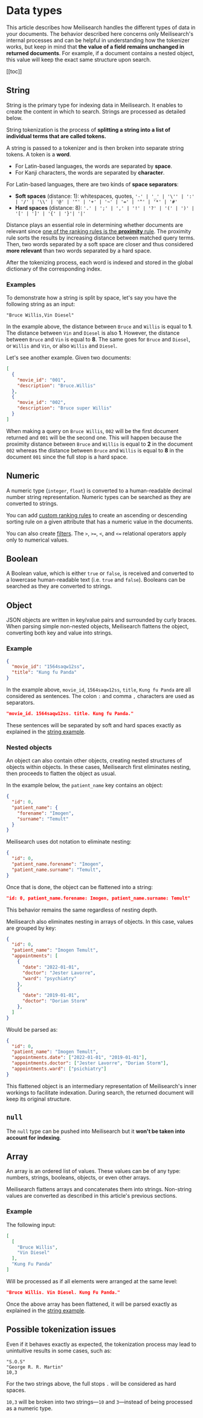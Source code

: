 # Data types

This article describes how Meilisearch handles the different types of data in your documents. The behavior described here concerns only Meilisearch's internal processes and can be helpful in understanding how the tokenizer works, but keep in mind that **the value of a field remains unchanged in returned documents**. For example, if a document contains a nested object, this value will keep the exact same structure upon search.

[[toc]]

## String

String is the primary type for indexing data in Meilisearch. It enables to create the content in which to search. Strings are processed as detailed below.

String tokenization is the process of **splitting a string into a list of individual terms that are called tokens.**

A string is passed to a tokenizer and is then broken into separate string tokens. A token is a **word**.

- For Latin-based languages, the words are separated by **space**.
- For Kanji characters, the words are separated by **character**.

For Latin-based languages, there are two kinds of **space separators**:

- **Soft spaces** (distance: 1): whitespaces, quotes, `'-' | '_' | '\'' | ':' | '/' | '\\' | '@' | '"' | '+' | '~' | '=' | '^' | '*' | '#'`
- **Hard spaces** (distance: 8): `'.' | ';' | ',' | '!' | '?' | '(' | ')' | '[' | ']' | '{' | '}'| '|'`

Distance plays an essential role in determining whether documents are relevant since [one of the ranking rules is the **proximity** rule](/learn/core_concepts/relevancy.md). The proximity rule sorts the results by increasing distance between matched query terms. Then, two words separated by a soft space are closer and thus considered **more relevant** than two words separated by a hard space.

After the tokenizing process, each word is indexed and stored in the global dictionary of the corresponding index.

### Examples

To demonstrate how a string is split by space, let's say you have the following string as an input:

```
"Bruce Willis,Vin Diesel"
```

In the example above, the distance between `Bruce` and `Willis` is equal to **1**. The distance between `Vin` and `Diesel` is also **1**. However, the distance between `Bruce` and `Vin` is equal to **8**. The same goes for `Bruce` and `Diesel`, or `Willis` and `Vin`, or also `Willis` and `Diesel`.

Let's see another example. Given two documents:

```json
[
  {
    "movie_id": "001",
    "description": "Bruce.Willis"
  },
  {
    "movie_id": "002",
    "description": "Bruce super Willis"
  }
]
```

When making a query on `Bruce Willis`, `002` will be the first document returned and `001` will be the second one. This will happen because the proximity distance between `Bruce` and `Willis` is equal to **2** in the document `002` whereas the distance between `Bruce` and `Willis` is equal to **8** in the document `001` since the full stop is a hard space.

## Numeric

A numeric type (`integer`, `float`) is converted to a human-readable decimal number string representation. Numeric types can be searched as they are converted to strings.

You can add [custom ranking rules](/learn/core_concepts/relevancy.md#custom-rules) to create an ascending or descending sorting rule on a given attribute that has a numeric value in the documents.

You can also create [filters](/learn/advanced/filtering_and_faceted_search.md). The `>`, `>=`, `<`, and `<=` relational operators apply only to numerical values.

## Boolean

A Boolean value, which is either `true` or `false`, is received and converted to a lowercase human-readable text (i.e. `true` and `false`). Booleans can be searched as they are converted to strings.

## Object

JSON objects are written in key/value pairs and surrounded by curly braces. When parsing simple non-nested objects, Meilisearch flattens the object, converting both key and value into strings.

### Example

```json
{
  "movie_id": "1564saqw12ss",
  "title": "Kung fu Panda"
}
```

In the example above, `movie_id`, `1564saqw12ss`, `title`, `Kung fu Panda` are all considered as sentences. The colon `:` and comma `,` characters are used as separators.

```json
"movie_id. 1564saqw12ss. title. Kung fu Panda."
```

These sentences will be separated by soft and hard spaces exactly as explained in the [string example](/learn/advanced/datatypes.md#examples).

### Nested objects

An object can also contain other objects, creating nested structures of objects within objects. In these cases, Meilisearch first eliminates nesting, then proceeds to flatten the object as usual.

In the example below, the `patient_name` key contains an object:

```json
{
  "id": 0,
  "patient_name": {
    "forename": "Imogen",
    "surname": "Temult"
  }
}
```

Meilisearch uses dot notation to eliminate nesting:

```json
{
  "id": 0,
  "patient_name.forename": "Imogen",
  "patient_name.surname": "Temult",
}
```

Once that is done, the object can be flattened into a string:

```json
"id: 0, patient_name.forename: Imogen, patient_name.surname: Temult"
```

This behavior remains the same regardless of nesting depth.

Meilisearch also eliminates nesting in arrays of objects. In this case, values are grouped by key:

```json
{
  "id": 0,
  "patient_name": "Imogen Temult",
  "appointments": [
    {
      "date": "2022-01-01",
      "doctor": "Jester Lavorre",
      "ward": "psychiatry"
    },
    {
      "date": "2019-01-01",
      "doctor": "Dorian Storm"
    },
  ]
}
```

Would be parsed as:

```json
{
  "id": 0,
  "patient_name": "Imogen Temult",
  "appointments.date": ["2022-01-01", "2019-01-01"],
  "appointments.doctor": ["Jester Lavorre", "Dorian Storm"],
  "appointments.ward": ["psichiatry"]
}
```

This flattened object is an intermediary representation of Meilisearch's inner workings to facilitate indexation. During search, the returned document will keep its original structure.

## `null`

The `null` type can be pushed into Meilisearch but it **won't be taken into account for indexing**.

## Array

An array is an ordered list of values. These values can be of any type: numbers, strings, booleans, objects, or even other arrays.

Meilisearch flattens arrays and concatenates them into strings. Non-string values are converted as described in this article's previous sections.

### Example

The following input:

```json
[
  [
    "Bruce Willis",
    "Vin Diesel"
  ],
  "Kung Fu Panda"
]
```

Will be processed as if all elements were arranged at the same level:

```json
"Bruce Willis. Vin Diesel. Kung Fu Panda."
```

Once the above array has been flattened, it will be parsed exactly as explained in the [string example](/learn/advanced/datatypes.md#examples).


## Possible tokenization issues

Even if it behaves exactly as expected, the tokenization process may lead to unintuitive results in some cases, such as:

```
"S.O.S"
"George R. R. Martin"
10,3
```

For the two strings above, the full stops `.` will be considered as hard spaces.

`10,3` will be broken into two strings—`10` and `3`—instead of being processed as a numeric type.
